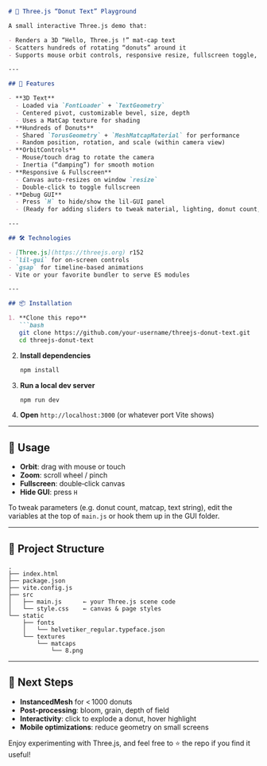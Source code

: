 ````markdown
# 🍩 Three.js “Donut Text” Playground

A small interactive Three.js demo that:

- Renders a 3D “Hello, Three.js !” mat‑cap text  
- Scatters hundreds of rotating “donuts” around it  
- Supports mouse orbit controls, responsive resize, fullscreen toggle, and a debug GUI  

---

## 🚀 Features

- **3D Text**  
  - Loaded via `FontLoader` + `TextGeometry`  
  - Centered pivot, customizable bevel, size, depth  
  - Uses a MatCap texture for shading  
- **Hundreds of Donuts**  
  - Shared `TorusGeometry` + `MeshMatcapMaterial` for performance  
  - Random position, rotation, and scale (within camera view)  
- **OrbitControls**  
  - Mouse/touch drag to rotate the camera  
  - Inertia (“damping”) for smooth motion  
- **Responsive & Fullscreen**  
  - Canvas auto‑resizes on window `resize`  
  - Double‑click to toggle fullscreen  
- **Debug GUI**  
  - Press `H` to hide/show the lil‑GUI panel  
  - (Ready for adding sliders to tweak material, lighting, donut count, etc.)

---

## 🛠️ Technologies

- [Three.js](https://threejs.org) r152  
- `lil-gui` for on‑screen controls  
- `gsap` for timeline‐based animations  
- Vite or your favorite bundler to serve ES modules  

---

## 📦 Installation

1. **Clone this repo**  
   ```bash
   git clone https://github.com/your‑username/threejs‑donut‑text.git
   cd threejs‑donut‑text
````

2. **Install dependencies**

   ```bash
   npm install
   ```
3. **Run a local dev server**

   ```bash
   npm run dev
   ```
4. **Open** `http://localhost:3000` (or whatever port Vite shows)

---

## 🔧 Usage

* **Orbit**: drag with mouse or touch
* **Zoom**: scroll wheel / pinch
* **Fullscreen**: double‑click canvas
* **Hide GUI**: press `H`

To tweak parameters (e.g. donut count, matcap, text string), edit the variables at the top of `main.js` or hook them up in the GUI folder.

---

## 📂 Project Structure

```
.
├── index.html
├── package.json
├── vite.config.js
├── src
│   ├── main.js      ← your Three.js scene code  
│   └── style.css    ← canvas & page styles  
└── static
    ├── fonts
    │   └── helvetiker_regular.typeface.json
    └── textures
        └── matcaps
            └── 8.png
```

---

## 🎯 Next Steps

* **InstancedMesh** for < 1000 donuts
* **Post‑processing**: bloom, grain, depth of field
* **Interactivity**: click to explode a donut, hover highlight
* **Mobile optimizations**: reduce geometry on small screens

Enjoy experimenting with Three.js, and feel free to ⭐ the repo if you find it useful!

